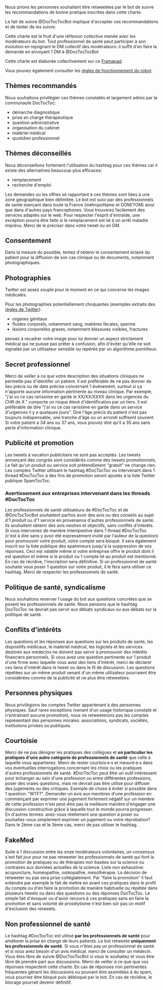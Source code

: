 Nous prions les personnes souhaitant être retweetées par le bot de suivre les recommandations de bonne pratique inscrites dans cette charte.

Le fait de suivre @DocTocTocBot implique d'accepter ces recommandations et de tenter de les suivre.

Cette charte est le fruit d'une réflexion collective menée avec les modérateurs du bot. Tout professionnel de santé peut participer à son évolution en rejoignant le DM collectif des modérateurs: il suffit d'en faire la demande en envoyant 1 DM à @DocTocTocBot

Cette charte est élaborée collectivement sur ce [Framapad](https://mypads.framapad.org/mypads/?/mypads/group/doctoctoc-g14n7o7ag/pad/view/doctoctocbot-kp3l8v7wb).

Vous pouvez également consulter les [règles de fonctionnement du robot](/rules).

## Thèmes recommandés
Nous souhaitons privilégier ces thèmes constatés et largement admis par la communauté DocTocToc:

   * démarche diagnostique
   * prise en charge thérapeutique
   * question administrative
   * organisation du cabinet
   * matériel médical
   * quotidien professionnel

## Thèmes déconseillés
Nous déconseillons fortement l'utilisation du hashtag pour ces thèmes car il existe des alternatives beaucoup plus efficaces:

  * remplacement
  * recherche d'emploi

Les demandes ou les offres se rapportant à ces thèmes sont liées à une zone géographique bien délimitée. Le bot est suivi par des professionnels de santé exerçant dans toute la France (métropolitaine et DOM/TOM) ainsi que dans d'autres pays francophones. Vous trouverez facilement des services adaptés sur le web. Pour respecter l'esprit d'entraide, une exception pourra être faite si le remplacement est lié à un arrêt maladie imprévu. Merci de le préciser dans votre tweet ou en DM.

## Consentement

Dans la mesure du possible, tentez d'obtenir le consentement éclairé du patient pour la diffusion de son cas clinique ou de documents, notamment photographiques.

## Photographies

Twitter est assez souple pour le moment en ce qui concerne les images médicales.

Pour les photographies potentiellement choquantes (exemples extraits des [règles de Twitter](https://help.twitter.com/fr/rules-and-policies/media-policy)):

  * organes génitaux
  * fluides corporels, notamment sang, matières fécales, sperme
  * lésions corporelles graves, notamment blessures visibles, fractures

pensez à recadrer votre image pour lui donner un aspect strictement médical qui ne puisse pas prêter à confusion, afin d'éviter qu'elle ne soit signalée par un utilisateur sensible ou repérée par un algorithme pointilleux.

## Secret professionnel

Merci de veiller à ce que votre description des situations cliniques ne permette pas d'identifer un patient. Il est préférable de ne pas donner de lieu précis ou de date précise concernant 1 événement, surtout si ça n'apporte aucune information pertinente au niveau clinique. Par exemple, "j'ai vu ce cas rarissime en garde le XX/XX/XXXX dans les urgences du CHR de X." comporte un risque élevé d'identification par un tiers. Il est préférable de dire "j'ai vu ce cas rarissime en garde dans un service d'urgences il y a quelques jours".
Dire l'âge précis du patient n'est pas toujours indispensable, une tranche d'âge ou un arrondi suffisent souvent. Si votre patient a 34 ans ou 37 ans, vous pouvez dire qu'il a 35 ans sans perte d'information clinique.

## Publicité et promotion
Les tweets à vocation publicitaire ne sont pas acceptés.
Les tweets annonçant des congrès sont considérés comme des tweets promotionnels.
Le fait qu'un produit ou service soit prétendûment "gratuit" ne change rien.
Les comptes Twitter utilisant le hashtag #DocTocToc ou intervenant dans 1 thread #DocTocToc à des fins de promotion seront ajoutés à la liste Twitter publique SpamTocToc.

### Avertissement aux entreprises intervenant dans les threads #DocTocToc
Les professionnels de santé utilisateurs de #DocTocToc et de @DocTocTocBot souhaitent parfois avoir des avis ou des conseils au sujet d'1 produit ou d'1 service en provenance d'autres professionnels de santé. Ils souhaitent obtenir des avis neutres et objectifs, sans conflits d'intérêts. Si vous intervenez de manière intempestive dans 1 thread #DocTocToc (c'est à dire sans y avoir été expressément invité par l'auteur de la question) pour promouvoir votre produit, votre compte sera bloqué. Il sera également inscrit sur la liste publique des spammeurs jusqu'à la suppression de vos réponses. Ceci est valable même si votre entreprise offre le produit dont il est question et même si le produit ou 1 compte lié au produit est mentionné. En cas de récidive, l'inscription sera définitive. Si un professionnel de santé souhaite vous poser 1 question sur votre produit, il le fera sans utiliser ce hashtag. Merci de respecter les professionnels de santé.

## Politique de santé, syndicalisme
Nous souhaitons reserver l'usage du bot aux questions concrètes que se posent les professionnels de santé. Nous pensons que le hashtag DocTocToc ne devrait pas servir aux débats syndicaux ou aux débats sur la politique de santé.

## Conflits d'intérêts
Les questions et les réponses aux questions sur les produits de santé, les dispositifs médicaux, le matériel médical, les logiciels et les services destinés aux médecins ne doivent pas servir à promouvoir des intérêts financiers personnels. Si vous avez une question pertinente sur 1 produit d'une firme avec laquelle vous avez des liens d'intérêt, merci de déclarer ces liens d'intérêt dans le tweet ou dans le fil de discussion.
Les questions répétées sur un même produit venant d'un même utilisateur pourraient être considérées comme de la publicité et ne plus être retweetées.

## Personnes physiques
Nous privilégions les comptes Twitter appartenant à des personnes physiques. Sauf rares exceptions (venant d'un usage historique constaté et n'entraînant aucune promotion), nous ne retweeterons pas les comptes représentant des personnes morales: associations, syndicats, sociétés, institutions privées ou publiques.

## Courtoisie
Merci de ne pas dénigrer les pratiques des collègues et **en particulier les pratiques d'une autre catégorie de professionnels de santé** que celle à laquelle vous appartenez. Merci de rester courtois·e·s et mesuré·e·s dans vos éventuelles interrogations concernant les choix ou les pratiques d'autres professionnels de santé. #DocTocToc peut être un outil intéressant pour échanger au sein d'une profession ou entre différentes professions, poser des vraies questions, mais ne devrait pas être utilisé pour diffuser des jugements ou des critiques. Exemple de chose à éviter si possible dans 1 question: "WTF?". Demander un avis aux membres d'une profession en commençant par exprimer une jugement fortement négatif sur un membre de cette profession n'est peut-être pas la meilleure manière d'engager une discussion constructive grâce à laquelle tout le monde pourra progresser. En d'autres termes: avez-vous réellement une question à poser ou souhaitez-vous simplement exprimer un jugement ou votre réprobation? Dans le 2ème cas et le 3ème cas, merci de pas utiliser le hashtag.

## FakeMed
Suite à 1 discussion entre les onze modérateurs volontaires, un consensus s'est fait jour pour ne pas retweeter les professionnels de santé qui font la promotion de pratiques ou de thérapies non basées sur la science ou contraires aux données actuelles de la science. Liste non exhaustive: acupuncture, homéopathie, ostéopathie, mésothérapie. La décision de retweeter ou pas sera prise collégialement. Par "faire la promotion" il faut entendre par exemple le fait de mettre en avant ces pratiques dans le profil du compte ou d'en faire la promotion de manière habituelle ou répétée dans plusieurs tweets ou dans des questions ou des réponses DocTocToc. Le simple fait d'évoquer ou d'avoir recours à ces pratiques sans en faire la promotion et sans volonté de prosélytisme n'est bien sûr pas un motif d'exclusion des retweets.

## Non professionnel de santé
Le hashtag #DocTocToc est utilisé **par les professionnels de santé** pour améliorer la prise en charge de leurs patients. Le bot retweete **uniquement les professionnels de santé**. Si vous n'êtes pas un professionnel de santé et si vous avez besoin d'un avis médical, merci de consulter un médecin.
Vous êtes libre de suivre @DocTocTocBot si vous le souhaitez et vous être libre de prendre part aux discussions. Merci de veiller à ce que que vos réponses respectent cette charte. En cas de réponses non pertinentes fréquentes génant les discussions ou pouvant être assimilées à du spam, vous pourriez être bloqué puis débloqué par le bot. En cas de récidive, le blocage pourrait devenir définitif.
